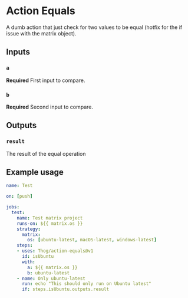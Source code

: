 # Action Equals

A dumb action that just check for two values to be equal (hotfix for the if issue with the matrix object).

## Inputs

### `a`

**Required** First input to compare.

### `b`

**Required** Second input to compare.


## Outputs

### `result`

The result of the equal operation

## Example usage

```yaml
name: Test

on: [push]

jobs:
  test:
    name: Test matrix project
    runs-on: ${{ matrix.os }}
    strategy:
      matrix:
        os: [ubuntu-latest, macOS-latest, windows-latest]
    steps:
    - uses: Thog/action-equals@v1
      id: isUbuntu
      with:
        a: ${{ matrix.os }}
        b: ubuntu-latest
    - name: Only ubuntu-latest
      run: echo "This should only run on Ubuntu latest"
      if: steps.isUbuntu.outputs.result
````
